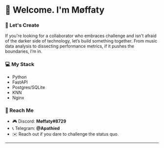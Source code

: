 # 👋 Welcome. I'm **Møffaty**  

### 🤝 Let's Create  
If you're looking for a collaborator who embraces challenge and isn't afraid of the darker side of technology, let’s build something together. From music data analysis to dissecting performance metrics, if it pushes the boundaries, I’m in.

### 💻 My Stack  
- Python
- FastAPI  
- Postgres/SQLite
- KNN
- Nginx  

### 💬 Reach Me  
- 🎮 Discord: **Møffaty#8729**  
- 📞 Telegram: **@Apathied**  
- ✉️ Reach out if you dare to challenge the status quo.

---
